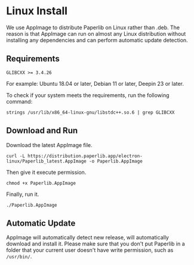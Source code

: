 # Linux Install

We use AppImage to distribute Paperlib on Linux rather than .deb. The reason is that AppImage can run on almost any Linux distribution without installing any dependencies and can perform automatic update detection.

## Requirements

`GLIBCXX >= 3.4.26`

For example: Ubuntu 18.04 or later, Debian 11 or later, Deepin 23 or later.

To check if your system meets the requirements, run the following command:

```
strings /usr/lib/x86_64-linux-gnu/libstdc++.so.6 | grep GLIBCXX
```

## Download and Run

Download the latest AppImage file.

```
curl -L https://distribution.paperlib.app/electron-linux/Paperlib_latest.AppImage -o Paperlib.AppImage
```

Then give it execute permission.

```
chmod +x Paperlib.AppImage
```

Finally, run it.

```
./Paperlib.AppImage
```

## Automatic Update

AppImage will automatically detect new release, will automatically download and install it. Please make sure that you don't put Paperlib in a folder that your current user doesn't have write permission, such as `/usr/bin/`.
